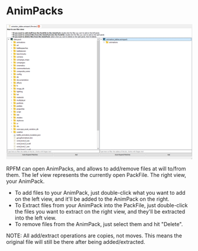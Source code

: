 # AnimPacks

![Repacked for you....](./images/animpacks.png)

RPFM can open AnimPacks, and allows to add/remove files at will to/from them. The lef view represents the currently open PackFile. The right view, your AnimPack.
- To add files to your AnimPack, just double-click what you want to add on the left view, and it'll be added to the AnimPack on the right.
- To Extract files from your AnimPack into the PackFile, just double-click the files you want to extract on the right view, and they'll be extracted into the left view.
- To remove files from the AnimPack, just select them and hit "Delete".

NOTE: All add/extract operations are copies, not moves. This means the original file will still be there after being added/extracted.
